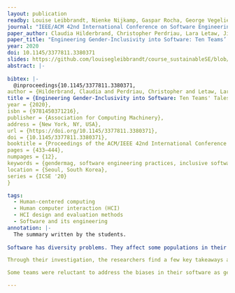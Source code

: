 ```yaml
---
layout: publication
readby: Louise Leibbrandt, Nienke Nijkamp, Gaspar Rocha, George Vegelien
journal: "IEEE/ACM 42nd International Conference on Software Engineering (ICSE)"
paper_author: Claudia Hilderbrand, Christopher Perdriau, Lara Letaw, Jillian Emard, Zoe Steine-Hanson, Margaret Burnet, Anita Sarma
paper_title: "Engineering Gender-Inclusivity into Software: Ten Teams’ Tales from the Trenches"
year: 2020
doi: 10.1145/3377811.3380371
slides: https://github.com/louisegleibbrandt/course_sustainableSE/blob/main/_literature_review_2023/Group%202.pptx.pdf
abstract: |-
  
bibtex: |-
  @inproceedings{10.1145/3377811.3380371,
author = {Hilderbrand, Claudia and Perdriau, Christopher and Letaw, Lara and Emard, Jillian and Steine-Hanson, Zoe and Burnett, Margaret and Sarma, Anita},
title = {Engineering Gender-Inclusivity into Software: Ten Teams' Tales from the Trenches},
year = {2020},
isbn = {9781450371216},
publisher = {Association for Computing Machinery},
address = {New York, NY, USA},
url = {https://doi.org/10.1145/3377811.3380371},
doi = {10.1145/3377811.3380371},
booktitle = {Proceedings of the ACM/IEEE 42nd International Conference on Software Engineering},
pages = {433–444},
numpages = {12},
keywords = {gendermag, software engineering practices, inclusive software},
location = {Seoul, South Korea},
series = {ICSE '20}
}

tags:
  - Human-centered computing
  - Human computer interaction (HCI)
  - HCI design and evaluation methods
  - Software and its engineering
annotation: |-
  The summary written by the students.
  
Software has diversity problems. They affect some populations in their ability to be productive with, or even use software. A lot of these issues are related to gender inclusivity. Although there are proven methods on how to engineer gender inclusivity into software, there are few studies on the real-world application of these methods.This paper provides an evaluation of GenderMag, a software inspection method to include gender inclusivity in software engineering. GenderMag evaluates user stories using 3 personas: Tim, Pat, and Abi. The personas are walked through the steps in the user stories using a Cognitive Walkthrough, asking several subquestions designed to consider the persona's possible issues with each step. The researchers investigate the integration of GenderMag into real-world teams’ practices through an Action Research based investigation. The research follows 10 software teams, 4 university based and 6 from companies. 

Through their investigation, the researchers find a few key takeaways and pitfalls when integrating GenderMag into existing software projects. Abi’s persona was most helpful in identifying possible pitfalls in the designed software. Her persona helped developers think about underlying problems they otherwise might have missed. Aside from evaluation, Abi’s persona turned out to be a useful communication tool. The investigation found that it was uncomfortable to talk about gender-based design issues. By thinking about what Abi might be able or not able to do, developers could talk and think about the shortcomings in their software without their own egos getting in the way. Another interesting takeaway was that Abi seemed to represent the most inclusive persona. By focusing on the Abi persona first, teams were able to create a more accessible product for a diverse userbase. Including many team members in learning sessions seemed useful, as more people became familiar with the method. Furthermore, in evaluation sessions, teams with many individuals had more perspectives brought up, which increased the completeness of the evaluation. However, this did slow down the process and so was deemed infeasible. These findings indicate that learning and doing have different goals and both gain value from adapting team size.The presence of decision-makers in learning sessions also showed good results, as teams without decision-making power were sometimes unable to communicate the need to fix these problems to the decision-makers, reducing productivity and efficacy.

Some teams were reluctant to address the biases in their software as gender biases, which falls in line with previous reports of teams wanting to “talk about gender without talking about gender”. The paper suggested that a further abstraction beyond gender to computer efficacy may resolve the issues that software teams had with the gendering the personas.

---
```


<!--mandatory fields: paper_title, readby, paper_author, journal, year, doi or preprint or arxiv, slides (if you have), abstract, annotation -->

